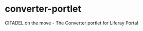 converter-portlet
=================

CITADEL on the move - The Converter portlet for Liferay Portal
